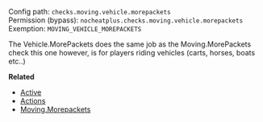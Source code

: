 Config path: `checks.moving.vehicle.morepackets`  
Permission (bypass): `nocheatplus.checks.moving.vehicle.morepackets`  
Exemption: `MOVING_VEHICLE_MOREPACKETS`  

The Vehicle.MorePackets does the same job as the Moving.MorePackets check this one however, is for players riding vehicles (carts, horses, boats etc..)

**Related**  
* [Active](https://github.com/Updated-NoCheatPlus/Docs/blob/master/Settings/General.md#active)
* [Actions](https://github.com/Updated-NoCheatPlus/Docs/blob/master/Settings/General.md#actions)
* [Moving.Morepackets](https://github.com/Updated-NoCheatPlus/Docs/blob/master/Settings/Checks/%5BMoving%5D-Morepackets.md)
